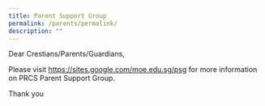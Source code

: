 ```yaml
---
title: Parent Support Group
permalink: /parents/permalink/
description: ""
---
```

Dear Crestians/Parents/Guardians,

Please visit https://sites.google.com/moe.edu.sg/psg for more information on PRCS Parent Support Group.

Thank you
